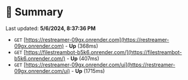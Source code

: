 # 📖 Summary
Last updated: **5/6/2024, 8:37:36 PM**

- `GET` [https://restreamer-09gx.onrender.com](https://restreamer-09gx.onrender.com) - **Up** (368ms)
- `GET` [https://filestreambot-b5k6.onrender.com/](https://filestreambot-b5k6.onrender.com/) - **Up** (407ms)
- `GET` [https://restreamer-09gx.onrender.com/ui](https://restreamer-09gx.onrender.com/ui) - **Up** (1715ms)
